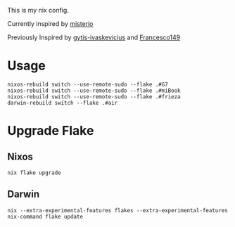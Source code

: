 This is my nix config.

Currently inspired by [misterio](https://sr.ht/~misterio/nix-config/)

Previously Inspired by [gytis-ivaskevicius](https://github.com/gytis-ivaskevicius/nixfiles) and [Francesco149](https://github.com/Francesco149/flake)


# Usage
```
nixos-rebuild switch --use-remote-sudo --flake .#G7
nixos-rebuild switch --use-remote-sudo --flake .#miBook
nixos-rebuild switch --use-remote-sudo --flake .#frieza
darwin-rebuild switch --flake .#air
```


# Upgrade Flake
## Nixos
```
nix flake upgrade
```
## Darwin
```
nix --extra-experimental-features flakes --extra-experimental-features nix-command flake update
```

